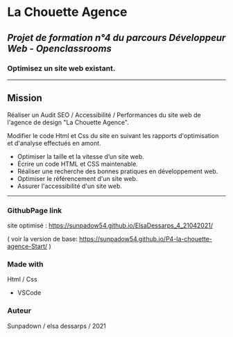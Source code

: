 # La Chouette Agence

## *Projet de formation n°4 du parcours Développeur Web - Openclassrooms*
### Optimisez un site web existant.

***

## Mission

Réaliser un Audit SEO / Accessibilité / Performances du site web de l'agence de design "La Chouette Agence".

Modifier le code Html et Css du site en suivant les rapports d'optimisation et d'analyse effectués en amont.


* Optimiser la taille et la vitesse d’un site web.
* Écrire un code HTML et CSS maintenable.
* Réaliser une recherche des bonnes pratiques en développement web.
* Optimiser le référencement d'un site web.
* Assurer l'accessibilité d'un site web.


***

### GithubPage link

site optimisé : 
https://sunpadow54.github.io/ElsaDessarps_4_21042021/

( voir la version de base: https://sunpadow54.github.io/P4-la-chouette-agence-Start/ )

### Made with

Html / Css 

* VSCode

### Auteur

Sunpadown / elsa dessarps / 2021
